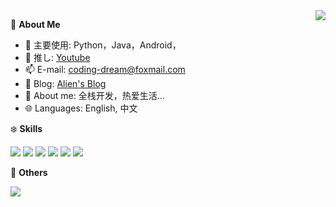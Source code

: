 <a href="#">
  <img align="right" src="https://github-readme-stats.vercel.app/api?username=coding-dream&count_private=true&show_icons=true" />
</a>

🍓 **About Me**

- 🔭 主要使用: Python，Java，Android，
- 🌱 推し: [Youtube](http://www.youtube.com/)
- 📫 E-mail: coding-dream@foxmail.com
- 🍨 Blog: [Alien's Blog](https://ssup.cc)
- 👯 About me: 全栈开发，热爱生活...
- 🌐 Languages: English, 中文

❄️ **Skills**

![](https://img.shields.io/badge/-Python-3e74a2?style=flat-square&logo=Python&logoColor=fff)
![](https://img.shields.io/badge/-Android-00add8?style=flat-square&logo=Android&logoColor=fff)
![](https://img.shields.io/badge/-Node.js-339933?style=flat-square&logo=Node.js&logoColor=fff)
![](https://img.shields.io/badge/-Vue-4fc08d?style=flat-square&logo=Vue.js&logoColor=fff)
![](https://img.shields.io/badge/-Docker-2496ED?style=flat-square&logo=Docker&logoColor=fff)
![](https://img.shields.io/badge/-Linux-000000?style=flat-square&logo=Linux&logoColor=fff)

🎄 **Others**

<img src="hhttps://github-readme-stats.vercel.app/api/top-langs/?username=coding-dream&layout=compact" />
<!-- <img src="https://osu-sig.vercel.app/card?user=coding-dream&mode=std&blur=6&animation=true&mini=true" /> -->
